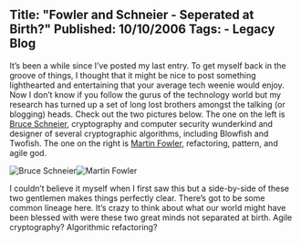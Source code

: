 Title: "Fowler and Schneier - Seperated at Birth?"
Published: 10/10/2006
Tags:
    - Legacy Blog
---
It’s been a while since I’ve posted my last entry. To get myself back in the groove of things, I thought that it might be nice to post something lighthearted and entertaining that your average tech weenie would enjoy. Now I don’t know if you follow the gurus of the technology world but my research has turned up a set of long lost brothers amongst the talking (or blogging) heads. Check out the two pictures below. The one on the left is [Bruce Schneier](https://www.schneier.com/), cryptography and computer security wunderkind and designer of several cryptographic algorithms, including Blowfish and Twofish. The one on the right is [Martin Fowler](https://www.martinfowler.com/), refactoring, pattern, and agile god.

![Bruce Schneier](http://s3.beckshome.com/20061010-Schneier.jpg)![Martin Fowler](http://s3.beckshome.com/20061010-Fowler.jpg)

I couldn’t believe it myself when I first saw this but a side-by-side of these two gentlemen makes things perfectly clear. There’s got to be some common lineage here. It’s crazy to think about what our world might have been blessed with were these two great minds not separated at birth. Agile cryptography? Algorithmic refactoring?